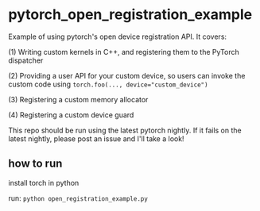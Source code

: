 # pytorch_open_registration_example
Example of using pytorch's open device registration API. It covers:

(1) Writing custom kernels in C++, and registering them to the PyTorch dispatcher

(2) Providing a user API for your custom device, so users can invoke the custom code using `torch.foo(..., device="custom_device")`

(3) Registering a custom memory allocator

(4) Registering a custom device guard

This repo should be run using the latest pytorch nightly. If it fails on the latest nightly, please post an issue and I'll take a look!

## how to run

install torch in python

run: `python open_registration_example.py`

